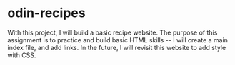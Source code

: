 # odin-recipes
With this project, I will build a basic recipe website. The purpose of this assignment is to practice and build basic HTML skills -- I will create a main index file, and add links. In the future, I will revisit this website to add style with CSS.